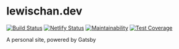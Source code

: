 # lewischan.dev

[![Build Status](https://travis-ci.org/LewisGauss/lewischan.dev.svg?branch=master)](https://travis-ci.org/LewisGauss/lewischan.dev)
[![Netlify Status](https://api.netlify.com/api/v1/badges/1d0da019-5aa0-4f51-aa66-d717dc709a4b/deploy-status)](https://app.netlify.com/sites/lewischan/deploys)
[![Maintainability](https://api.codeclimate.com/v1/badges/abfcd421e75712bbbfb0/maintainability)](https://codeclimate.com/github/lewisgauss/lewischan.dev/maintainability)
[![Test Coverage](https://api.codeclimate.com/v1/badges/abfcd421e75712bbbfb0/test_coverage)](https://codeclimate.com/github/lewisgauss/lewischan.dev/test_coverage)

A personal site, powered by Gatsby
